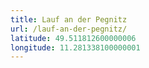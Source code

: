 ```yaml
---
title: Lauf an der Pegnitz
url: /lauf-an-der-pegnitz/
latitude: 49.511812600000006
longitude: 11.281338100000001
---
```

